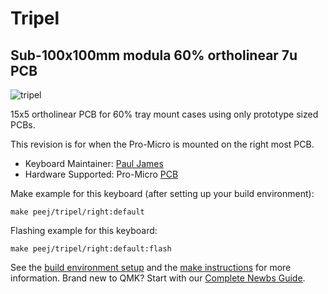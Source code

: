 # Tripel
## Sub-100x100mm modula 60% ortholinear 7u PCB

![tripel](https://github.com/peej/tripel-keyboard/raw/master/images/3pcbs.jpg)

15x5 ortholinear PCB for 60% tray mount cases using only prototype sized PCBs.

This revision is for when the Pro-Micro is mounted on the right most PCB.

* Keyboard Maintainer: [Paul James](https://github.com/peej)
* Hardware Supported: Pro-Micro [PCB](https://github.com/peej/tripel-keyboard)

Make example for this keyboard (after setting up your build environment):

    make peej/tripel/right:default

Flashing example for this keyboard:

    make peej/tripel/right:default:flash

See the [build environment setup](https://docs.qmk.fm/#/getting_started_build_tools) and the [make instructions](https://docs.qmk.fm/#/getting_started_make_guide) for more information. Brand new to QMK? Start with our [Complete Newbs Guide](https://docs.qmk.fm/#/newbs).
